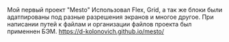 Мой первый проект "Mesto"
Использовал Flex, Grid, а так же блоки были адатпированы под разные разрешения экранов и многое другое.
При написании путей к файлам и организации файлов проекта был применнен БЭМ.
https://d-kolonovich.github.io/mesto/